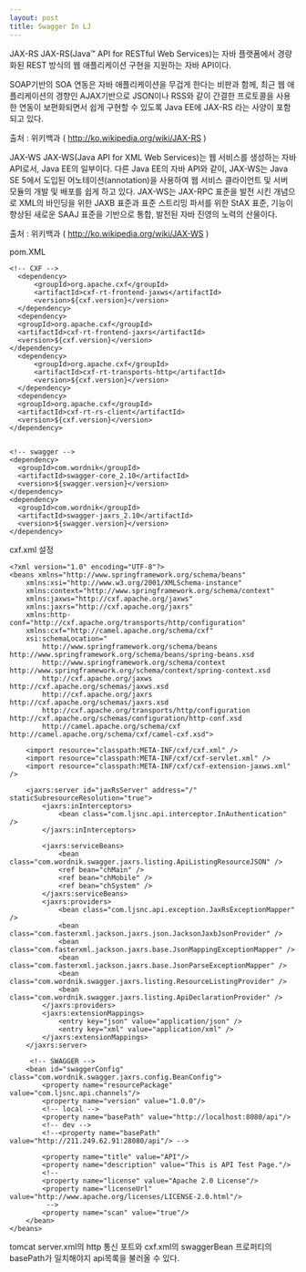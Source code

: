 ```yaml
---
layout: post
title: Swagger In LJ
---
```



JAX-RS
JAX-RS(Java™ API for RESTful Web Services)는 자바 플랫폼에서 경량화된 REST 방식의 웹 애플리케이션 구현을 지원하는 자바 API이다.

SOAP기반의 SOA 연동은 자바 애플리케이션을 무겁게 한다는 비판과 함께, 최근 웹 애플리케이션의 경향인 AJAX기반으로 JSON이나 RSS와 같이 간결한 프로토콜을 사용한 연동이 보편화되면서 쉽게 구현할 수 있도록 Java EE에 JAX-RS 라는 사양이 포함되고 있다.

출처 : 위키백과 ( http://ko.wikipedia.org/wiki/JAX-RS )



JAX-WS
JAX-WS(Java API for XML Web Services)는 웹 서비스를 생성하는 자바 API로서, Java EE의 일부이다. 다른 Java EE의 자바 API와 같이, JAX-WS는 Java SE 5에서 도입된 어노테이션(annotation)을 사용하여 웹 서비스 클라이언트 및 서버 모듈의 개발 및 배포를 쉽게 하고 있다. JAX-WS는 JAX-RPC 표준을 발전 시킨 개념으로 XML의 바인딩을 위한 JAXB 표준과 표준 스트리밍 파서를 위한 StAX 표준, 기능이 향상된 새로운 SAAJ 표준을 기반으로 통합, 발전된 자바 진영의 노력의 산물이다.

출처 : 위키백과 ( http://ko.wikipedia.org/wiki/JAX-WS )


pom.XML
```
<!-- CXF -->
  <dependency>    
      <groupId>org.apache.cxf</groupId>
      <artifactId>cxf-rt-frontend-jaxws</artifactId>
      <version>${cxf.version}</version>
  </dependency>
  <dependency>
  <groupId>org.apache.cxf</groupId>
  <artifactId>cxf-rt-frontend-jaxrs</artifactId>
  <version>${cxf.version}</version>
</dependency>
  <dependency>
      <groupId>org.apache.cxf</groupId>
      <artifactId>cxf-rt-transports-http</artifactId>
      <version>${cxf.version}</version>
  </dependency>
  <dependency>
  <groupId>org.apache.cxf</groupId>
  <artifactId>cxf-rt-rs-client</artifactId>
  <version>${cxf.version}</version>
</dependency>


<!-- swagger -->
<dependency>
  <groupId>com.wordnik</groupId>
  <artifactId>swagger-core_2.10</artifactId>
  <version>${swagger.version}</version>
</dependency>
<dependency>
  <groupId>com.wordnik</groupId>
  <artifactId>swagger-jaxrs_2.10</artifactId>
  <version>${swagger.version}</version>
</dependency>

```

cxf.xml 설정
```
<?xml version="1.0" encoding="UTF-8"?>
<beans xmlns="http://www.springframework.org/schema/beans"
    xmlns:xsi="http://www.w3.org/2001/XMLSchema-instance"
    xmlns:context="http://www.springframework.org/schema/context"
    xmlns:jaxws="http://cxf.apache.org/jaxws"
    xmlns:jaxrs="http://cxf.apache.org/jaxrs"
    xmlns:http-conf="http://cxf.apache.org/transports/http/configuration"
    xmlns:cxf="http://camel.apache.org/schema/cxf"
    xsi:schemaLocation="
        http://www.springframework.org/schema/beans http://www.springframework.org/schema/beans/spring-beans.xsd
        http://www.springframework.org/schema/context http://www.springframework.org/schema/context/spring-context.xsd
        http://cxf.apache.org/jaxws http://cxf.apache.org/schemas/jaxws.xsd
        http://cxf.apache.org/jaxrs http://cxf.apache.org/schemas/jaxrs.xsd
        http://cxf.apache.org/transports/http/configuration http://cxf.apache.org/schemas/configuration/http-conf.xsd
        http://camel.apache.org/schema/cxf http://camel.apache.org/schema/cxf/camel-cxf.xsd">

    <import resource="classpath:META-INF/cxf/cxf.xml" />
    <import resource="classpath:META-INF/cxf/cxf-servlet.xml" />
    <import resource="classpath:META-INF/cxf/cxf-extension-jaxws.xml" />

    <jaxrs:server id="jaxRsServer" address="/" staticSubresourceResolution="true">
     	<jaxrs:inInterceptors>
     		<bean class="com.ljsnc.api.interceptor.InAuthentication" />
 		</jaxrs:inInterceptors>

        <jaxrs:serviceBeans>
        	<bean class="com.wordnik.swagger.jaxrs.listing.ApiListingResourceJSON" />
        	<ref bean="chMain" />
        	<ref bean="chMobile" />
        	<ref bean="chSystem" />
        </jaxrs:serviceBeans>
        <jaxrs:providers>
            <bean class="com.ljsnc.api.exception.JaxRsExceptionMapper" />
			<bean class="com.fasterxml.jackson.jaxrs.json.JacksonJaxbJsonProvider" />
            <bean class="com.fasterxml.jackson.jaxrs.base.JsonMappingExceptionMapper" />
            <bean class="com.fasterxml.jackson.jaxrs.base.JsonParseExceptionMapper" />
            <bean class="com.wordnik.swagger.jaxrs.listing.ResourceListingProvider" />
            <bean class="com.wordnik.swagger.jaxrs.listing.ApiDeclarationProvider" />
        </jaxrs:providers>
        <jaxrs:extensionMappings>
            <entry key="json" value="application/json" />
            <entry key="xml" value="application/xml" />
        </jaxrs:extensionMappings>
    </jaxrs:server>

	 <!-- SWAGGER -->
    <bean id="swaggerConfig" class="com.wordnik.swagger.jaxrs.config.BeanConfig">
        <property name="resourcePackage" value="com.ljsnc.api.channels"/>
        <property name="version" value="1.0.0"/>
        <!-- local -->
        <property name="basePath" value="http://localhost:8080/api"/>
        <!-- dev -->
        <!--<property name="basePath" value="http://211.249.62.91:28080/api"/> -->

        <property name="title" value="API"/>
        <property name="description" value="This is API Test Page."/>
        <!--
        <property name="license" value="Apache 2.0 License"/>
        <property name="licenseUrl" value="http://www.apache.org/licenses/LICENSE-2.0.html"/>
         -->
        <property name="scan" value="true"/>
    </bean>
</beans>
```
tomcat server.xml의 http 통신 포트와 cxf.xml의 swaggerBean 프로퍼티의 basePath가 일치해야지 api목록을 불러올 수 있다.
